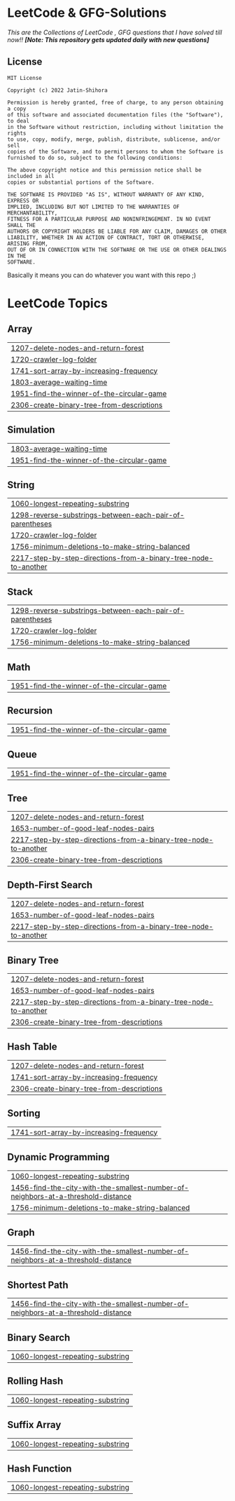 # LeetCode & GFG-Solutions
*This are the Collections of LeetCode , GFG questions that I have solved till now!! **[Note: This repository gets updated daily with new questions]*** 

<!-- LICENSE -->
## License

```
MIT License

Copyright (c) 2022 Jatin-Shihora

Permission is hereby granted, free of charge, to any person obtaining a copy
of this software and associated documentation files (the "Software"), to deal
in the Software without restriction, including without limitation the rights
to use, copy, modify, merge, publish, distribute, sublicense, and/or sell
copies of the Software, and to permit persons to whom the Software is
furnished to do so, subject to the following conditions:

The above copyright notice and this permission notice shall be included in all
copies or substantial portions of the Software.

THE SOFTWARE IS PROVIDED "AS IS", WITHOUT WARRANTY OF ANY KIND, EXPRESS OR
IMPLIED, INCLUDING BUT NOT LIMITED TO THE WARRANTIES OF MERCHANTABILITY,
FITNESS FOR A PARTICULAR PURPOSE AND NONINFRINGEMENT. IN NO EVENT SHALL THE
AUTHORS OR COPYRIGHT HOLDERS BE LIABLE FOR ANY CLAIM, DAMAGES OR OTHER
LIABILITY, WHETHER IN AN ACTION OF CONTRACT, TORT OR OTHERWISE, ARISING FROM,
OUT OF OR IN CONNECTION WITH THE SOFTWARE OR THE USE OR OTHER DEALINGS IN THE
SOFTWARE.

```
Basically it means you can do whatever you want with this repo ;)

<!---LeetCode Topics Start-->
# LeetCode Topics
## Array
|  |
| ------- |
| [1207-delete-nodes-and-return-forest](https://github.com/Jatin-Shihora/LeetCode-Solutions/tree/master/1207-delete-nodes-and-return-forest) |
| [1720-crawler-log-folder](https://github.com/Jatin-Shihora/LeetCode-Solutions/tree/master/1720-crawler-log-folder) |
| [1741-sort-array-by-increasing-frequency](https://github.com/Jatin-Shihora/LeetCode-Solutions/tree/master/1741-sort-array-by-increasing-frequency) |
| [1803-average-waiting-time](https://github.com/Jatin-Shihora/LeetCode-Solutions/tree/master/1803-average-waiting-time) |
| [1951-find-the-winner-of-the-circular-game](https://github.com/Jatin-Shihora/LeetCode-Solutions/tree/master/1951-find-the-winner-of-the-circular-game) |
| [2306-create-binary-tree-from-descriptions](https://github.com/Jatin-Shihora/LeetCode-Solutions/tree/master/2306-create-binary-tree-from-descriptions) |
## Simulation
|  |
| ------- |
| [1803-average-waiting-time](https://github.com/Jatin-Shihora/LeetCode-Solutions/tree/master/1803-average-waiting-time) |
| [1951-find-the-winner-of-the-circular-game](https://github.com/Jatin-Shihora/LeetCode-Solutions/tree/master/1951-find-the-winner-of-the-circular-game) |
## String
|  |
| ------- |
| [1060-longest-repeating-substring](https://github.com/Jatin-Shihora/LeetCode-Solutions/tree/master/1060-longest-repeating-substring) |
| [1298-reverse-substrings-between-each-pair-of-parentheses](https://github.com/Jatin-Shihora/LeetCode-Solutions/tree/master/1298-reverse-substrings-between-each-pair-of-parentheses) |
| [1720-crawler-log-folder](https://github.com/Jatin-Shihora/LeetCode-Solutions/tree/master/1720-crawler-log-folder) |
| [1756-minimum-deletions-to-make-string-balanced](https://github.com/Jatin-Shihora/LeetCode-Solutions/tree/master/1756-minimum-deletions-to-make-string-balanced) |
| [2217-step-by-step-directions-from-a-binary-tree-node-to-another](https://github.com/Jatin-Shihora/LeetCode-Solutions/tree/master/2217-step-by-step-directions-from-a-binary-tree-node-to-another) |
## Stack
|  |
| ------- |
| [1298-reverse-substrings-between-each-pair-of-parentheses](https://github.com/Jatin-Shihora/LeetCode-Solutions/tree/master/1298-reverse-substrings-between-each-pair-of-parentheses) |
| [1720-crawler-log-folder](https://github.com/Jatin-Shihora/LeetCode-Solutions/tree/master/1720-crawler-log-folder) |
| [1756-minimum-deletions-to-make-string-balanced](https://github.com/Jatin-Shihora/LeetCode-Solutions/tree/master/1756-minimum-deletions-to-make-string-balanced) |
## Math
|  |
| ------- |
| [1951-find-the-winner-of-the-circular-game](https://github.com/Jatin-Shihora/LeetCode-Solutions/tree/master/1951-find-the-winner-of-the-circular-game) |
## Recursion
|  |
| ------- |
| [1951-find-the-winner-of-the-circular-game](https://github.com/Jatin-Shihora/LeetCode-Solutions/tree/master/1951-find-the-winner-of-the-circular-game) |
## Queue
|  |
| ------- |
| [1951-find-the-winner-of-the-circular-game](https://github.com/Jatin-Shihora/LeetCode-Solutions/tree/master/1951-find-the-winner-of-the-circular-game) |
## Tree
|  |
| ------- |
| [1207-delete-nodes-and-return-forest](https://github.com/Jatin-Shihora/LeetCode-Solutions/tree/master/1207-delete-nodes-and-return-forest) |
| [1653-number-of-good-leaf-nodes-pairs](https://github.com/Jatin-Shihora/LeetCode-Solutions/tree/master/1653-number-of-good-leaf-nodes-pairs) |
| [2217-step-by-step-directions-from-a-binary-tree-node-to-another](https://github.com/Jatin-Shihora/LeetCode-Solutions/tree/master/2217-step-by-step-directions-from-a-binary-tree-node-to-another) |
| [2306-create-binary-tree-from-descriptions](https://github.com/Jatin-Shihora/LeetCode-Solutions/tree/master/2306-create-binary-tree-from-descriptions) |
## Depth-First Search
|  |
| ------- |
| [1207-delete-nodes-and-return-forest](https://github.com/Jatin-Shihora/LeetCode-Solutions/tree/master/1207-delete-nodes-and-return-forest) |
| [1653-number-of-good-leaf-nodes-pairs](https://github.com/Jatin-Shihora/LeetCode-Solutions/tree/master/1653-number-of-good-leaf-nodes-pairs) |
| [2217-step-by-step-directions-from-a-binary-tree-node-to-another](https://github.com/Jatin-Shihora/LeetCode-Solutions/tree/master/2217-step-by-step-directions-from-a-binary-tree-node-to-another) |
## Binary Tree
|  |
| ------- |
| [1207-delete-nodes-and-return-forest](https://github.com/Jatin-Shihora/LeetCode-Solutions/tree/master/1207-delete-nodes-and-return-forest) |
| [1653-number-of-good-leaf-nodes-pairs](https://github.com/Jatin-Shihora/LeetCode-Solutions/tree/master/1653-number-of-good-leaf-nodes-pairs) |
| [2217-step-by-step-directions-from-a-binary-tree-node-to-another](https://github.com/Jatin-Shihora/LeetCode-Solutions/tree/master/2217-step-by-step-directions-from-a-binary-tree-node-to-another) |
| [2306-create-binary-tree-from-descriptions](https://github.com/Jatin-Shihora/LeetCode-Solutions/tree/master/2306-create-binary-tree-from-descriptions) |
## Hash Table
|  |
| ------- |
| [1207-delete-nodes-and-return-forest](https://github.com/Jatin-Shihora/LeetCode-Solutions/tree/master/1207-delete-nodes-and-return-forest) |
| [1741-sort-array-by-increasing-frequency](https://github.com/Jatin-Shihora/LeetCode-Solutions/tree/master/1741-sort-array-by-increasing-frequency) |
| [2306-create-binary-tree-from-descriptions](https://github.com/Jatin-Shihora/LeetCode-Solutions/tree/master/2306-create-binary-tree-from-descriptions) |
## Sorting
|  |
| ------- |
| [1741-sort-array-by-increasing-frequency](https://github.com/Jatin-Shihora/LeetCode-Solutions/tree/master/1741-sort-array-by-increasing-frequency) |
## Dynamic Programming
|  |
| ------- |
| [1060-longest-repeating-substring](https://github.com/Jatin-Shihora/LeetCode-Solutions/tree/master/1060-longest-repeating-substring) |
| [1456-find-the-city-with-the-smallest-number-of-neighbors-at-a-threshold-distance](https://github.com/Jatin-Shihora/LeetCode-Solutions/tree/master/1456-find-the-city-with-the-smallest-number-of-neighbors-at-a-threshold-distance) |
| [1756-minimum-deletions-to-make-string-balanced](https://github.com/Jatin-Shihora/LeetCode-Solutions/tree/master/1756-minimum-deletions-to-make-string-balanced) |
## Graph
|  |
| ------- |
| [1456-find-the-city-with-the-smallest-number-of-neighbors-at-a-threshold-distance](https://github.com/Jatin-Shihora/LeetCode-Solutions/tree/master/1456-find-the-city-with-the-smallest-number-of-neighbors-at-a-threshold-distance) |
## Shortest Path
|  |
| ------- |
| [1456-find-the-city-with-the-smallest-number-of-neighbors-at-a-threshold-distance](https://github.com/Jatin-Shihora/LeetCode-Solutions/tree/master/1456-find-the-city-with-the-smallest-number-of-neighbors-at-a-threshold-distance) |
## Binary Search
|  |
| ------- |
| [1060-longest-repeating-substring](https://github.com/Jatin-Shihora/LeetCode-Solutions/tree/master/1060-longest-repeating-substring) |
## Rolling Hash
|  |
| ------- |
| [1060-longest-repeating-substring](https://github.com/Jatin-Shihora/LeetCode-Solutions/tree/master/1060-longest-repeating-substring) |
## Suffix Array
|  |
| ------- |
| [1060-longest-repeating-substring](https://github.com/Jatin-Shihora/LeetCode-Solutions/tree/master/1060-longest-repeating-substring) |
## Hash Function
|  |
| ------- |
| [1060-longest-repeating-substring](https://github.com/Jatin-Shihora/LeetCode-Solutions/tree/master/1060-longest-repeating-substring) |
<!---LeetCode Topics End-->